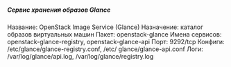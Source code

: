#####  Сервис хранения образов Glance

Название: OpenStack  Image Service (Glance)
Назначение: каталог образов виртуальных машин
Пакет: openstack-glance
Имена сервисов: openstack-glance-registry, openstack-glance-api
Порт: 9292/tcp
Конфиги: /etc/glance/glance-registry.conf, /etc/ glance/glance-api.conf
Логи: /var/log/glance/api.log, /var/log/glance/registry.log